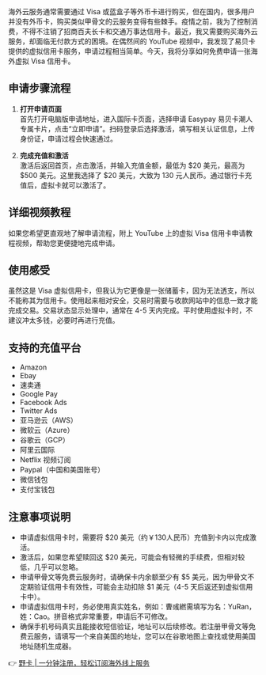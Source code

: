 海外云服务通常需要通过 Visa 或蓝盒子等外币卡进行购买，但在国内，很多用户并没有外币卡，购买类似甲骨文的云服务变得有些棘手。疫情之前，我为了控制消费，不得不注销了招商百夫长卡和交通万事达信用卡。最近，我又需要购买海外云服务，却面临无付款方式的困境。在偶然间的 YouTube 视频中，我发现了易贝卡提供的虚拟信用卡服务，申请过程相当简单。今天，我将分享如何免费申请一张海外虚拟 Visa 信用卡。

## 申请步骤流程

1. **打开申请页面**  
   首先打开电脑版申请地址，进入国际卡页面，选择申请 Easypay 易贝卡潮人专属卡片，点击“立即申请”。扫码登录后选择激活，填写相关认证信息，上传身份证，申请过程会快速通过。

2. **完成充值和激活**  
   激活后返回首页，点击激活，并输入充值金额，最低为 $20 美元，最高为 $500 美元。这里我选择了 $20 美元，大致为 130 元人民币。通过银行卡充值后，虚拟卡就可以激活了。

## 详细视频教程

如果您希望更直观地了解申请流程，附上 YouTube 上的虚拟 Visa 信用卡申请教程视频，帮助您更便捷地完成申请。

## 使用感受

虽然这是 Visa 虚拟信用卡，但我认为它更像是一张储蓄卡，因为无法透支，所以不能称其为信用卡。使用起来相对安全，交易时需要与收款网站中的信息一致才能完成交易。交易状态显示处理中，通常在 4-5 天内完成。平时使用虚拟卡时，不建议冲太多钱，必要时再进行充值。

## 支持的充值平台

- Amazon
- Ebay
- 速卖通
- Google Pay
- Facebook Ads
- Twitter Ads
- 亚马逊云（AWS）
- 微软云（Azure）
- 谷歌云（GCP）
- 阿里云国际
- Netflix 视频订阅
- Paypal（中国和美国账号）
- 微信钱包
- 支付宝钱包

## 注意事项说明

- 申请虚拟信用卡时，需要将 $20 美元（约￥130人民币）充值到卡内以完成激活。
- 激活后，如果您希望赎回这 $20 美元，可能会有轻微的手续费，但相对较低，几乎可以忽略。
- 申请甲骨文等免费云服务时，请确保卡内余额至少有 $5 美元，因为甲骨文不定期验证信用卡有效性，可能会主动扣除 $1 美元（4-5 天后返还到虚拟信用卡中）。
- 申请虚拟信用卡时，务必使用真实姓名，例如：曹彧繎需填写为名：YuRan，姓：Cao。拼音格式非常重要，申请后不可修改。
- 确保手机号码真实且能接收短信验证，地址可以后续修改。若注册甲骨文等免费云服务，请填写一个来自美国的地址，您可以在谷歌地图上查找或使用美国地址随机生成器。

👉 [野卡 | 一分钟注册，轻松订阅海外线上服务](https://bit.ly/bewildcard)